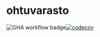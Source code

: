 # ohtuvarasto

![GHA workflow badge](https://github.com/Capslock01/ohtuvarasto/workflows/CI/badge.svg)[![codecov](https://codecov.io/gh/Capslock01/ohtuvarasto/branch/main/graph/badge.svg?token=7X9KG96SAS)](https://codecov.io/gh/Capslock01/ohtuvarasto)

